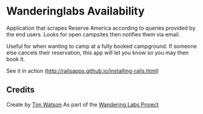 Wanderinglabs Availability
================

Application that scrapes Reserve America according to queries provided by the end users. Looks for open campsites then notifies them via email.

Useful for when wanting to camp at a fully booked campground. If someone else cancels their reservation, this app will let you know so you may then book it.

See it in action (http://railsapps.github.io/installing-rails.html)

Credits
-----------

Create by [Tim Watson](http://tiwatson.com)
As part of the [Wandering Labs Project](http://wanderinglabs.com)
